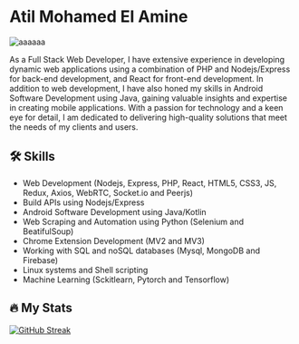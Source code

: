 # Atil Mohamed El Amine
![aaaaaa](https://user-images.githubusercontent.com/86023602/181375619-b9086e1e-46ed-44f1-b23b-b06a42f4a3e1.gif)

As a Full Stack Web Developer, I have extensive experience in developing dynamic web applications using a combination of PHP and Nodejs/Express for back-end development, and React for front-end development. In addition to web development, I have also honed my skills in Android Software Development using Java, gaining valuable insights and expertise in creating mobile applications. With a passion for technology and a keen eye for detail, I am dedicated to delivering high-quality solutions that meet the needs of my clients and users.

## 🛠️ Skills
- Web Development (Nodejs, Express, PHP, React, HTML5, CSS3, JS, Redux, Axios, WebRTC, Socket.io and Peerjs)
- Build APIs using Nodejs/Express
- Android Software Development using Java/Kotlin
- Web Scraping and Automation using Python (Selenium and BeatifulSoup)
- Chrome Extension Development (MV2 and MV3)
- Working with SQL and noSQL databases (Mysql, MongoDB and Firebase)
- Linux systems and Shell scripting
- Machine Learning (Sckitlearn, Pytorch and Tensorflow)

## 🔥 My Stats

[![GitHub Streak](http://github-readme-streak-stats.herokuapp.com?user=atilmohamine&theme=dark&background=000000)](https://git.io/streak-stats)
